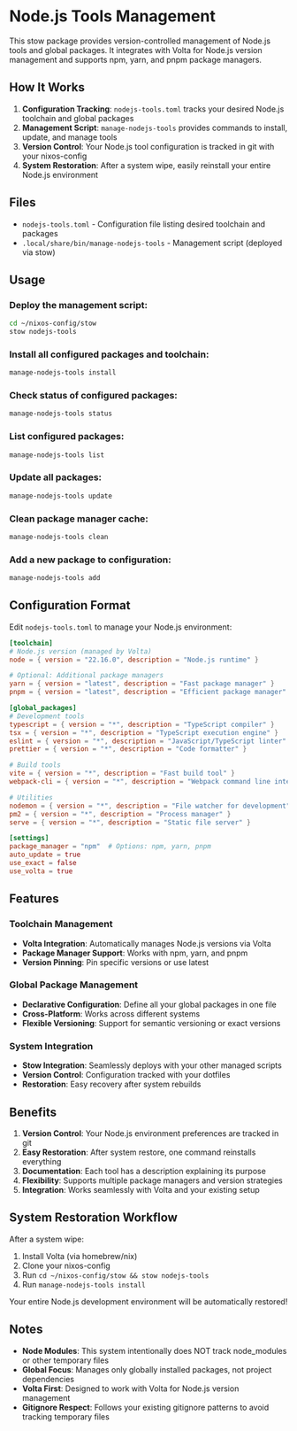 # Node.js Tools Management

This stow package provides version-controlled management of Node.js tools and global packages. It integrates with Volta for Node.js version management and supports npm, yarn, and pnpm package managers.

## How It Works

1. **Configuration Tracking**: `nodejs-tools.toml` tracks your desired Node.js toolchain and global packages
2. **Management Script**: `manage-nodejs-tools` provides commands to install, update, and manage tools
3. **Version Control**: Your Node.js tool configuration is tracked in git with your nixos-config
4. **System Restoration**: After a system wipe, easily reinstall your entire Node.js environment

## Files

- `nodejs-tools.toml` - Configuration file listing desired toolchain and packages
- `.local/share/bin/manage-nodejs-tools` - Management script (deployed via stow)

## Usage

### Deploy the management script:
```bash
cd ~/nixos-config/stow
stow nodejs-tools
```

### Install all configured packages and toolchain:
```bash
manage-nodejs-tools install
```

### Check status of configured packages:
```bash
manage-nodejs-tools status
```

### List configured packages:
```bash
manage-nodejs-tools list
```

### Update all packages:
```bash
manage-nodejs-tools update
```

### Clean package manager cache:
```bash
manage-nodejs-tools clean
```

### Add a new package to configuration:
```bash
manage-nodejs-tools add
```

## Configuration Format

Edit `nodejs-tools.toml` to manage your Node.js environment:

```toml
[toolchain]
# Node.js version (managed by Volta)
node = { version = "22.16.0", description = "Node.js runtime" }

# Optional: Additional package managers
yarn = { version = "latest", description = "Fast package manager" }
pnpm = { version = "latest", description = "Efficient package manager" }

[global_packages]
# Development tools
typescript = { version = "*", description = "TypeScript compiler" }
tsx = { version = "*", description = "TypeScript execution engine" }
eslint = { version = "*", description = "JavaScript/TypeScript linter" }
prettier = { version = "*", description = "Code formatter" }

# Build tools
vite = { version = "*", description = "Fast build tool" }
webpack-cli = { version = "*", description = "Webpack command line interface" }

# Utilities
nodemon = { version = "*", description = "File watcher for development" }
pm2 = { version = "*", description = "Process manager" }
serve = { version = "*", description = "Static file server" }

[settings]
package_manager = "npm"  # Options: npm, yarn, pnpm
auto_update = true
use_exact = false
use_volta = true
```

## Features

### Toolchain Management
- **Volta Integration**: Automatically manages Node.js versions via Volta
- **Package Manager Support**: Works with npm, yarn, and pnpm
- **Version Pinning**: Pin specific versions or use latest

### Global Package Management
- **Declarative Configuration**: Define all your global packages in one file
- **Cross-Platform**: Works across different systems
- **Flexible Versioning**: Support for semantic versioning or exact versions

### System Integration
- **Stow Integration**: Seamlessly deploys with your other managed scripts
- **Version Control**: Configuration tracked with your dotfiles
- **Restoration**: Easy recovery after system rebuilds

## Benefits

1. **Version Control**: Your Node.js environment preferences are tracked in git
2. **Easy Restoration**: After system restore, one command reinstalls everything
3. **Documentation**: Each tool has a description explaining its purpose
4. **Flexibility**: Supports multiple package managers and version strategies
5. **Integration**: Works seamlessly with Volta and your existing setup

## System Restoration Workflow

After a system wipe:
1. Install Volta (via homebrew/nix)
2. Clone your nixos-config
3. Run `cd ~/nixos-config/stow && stow nodejs-tools`
4. Run `manage-nodejs-tools install`

Your entire Node.js development environment will be automatically restored!

## Notes

- **Node Modules**: This system intentionally does NOT track node_modules or other temporary files
- **Global Focus**: Manages only globally installed packages, not project dependencies
- **Volta First**: Designed to work with Volta for Node.js version management
- **Gitignore Respect**: Follows your existing gitignore patterns to avoid tracking temporary files
